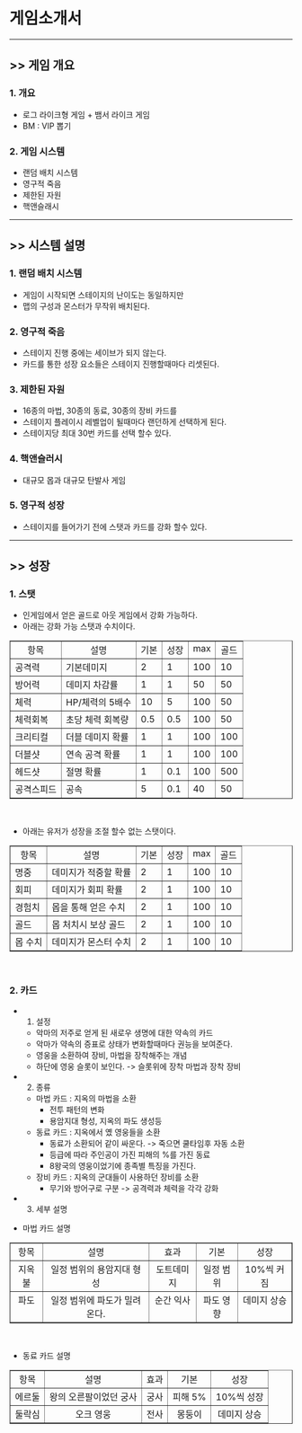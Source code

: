 # 게임소개서

---

## >> 게임 개요
### 1. 개요
- 로그 라이크형 게임 + 뱀서 라이크 게임
- BM : VIP 뽑기
 
 ### 2. 게임 시스템 
 - 랜덤 배치 시스템
 - 영구적 죽음
 - 제한된 자원
 - 핵앤슬래시

---

## >> 시스템 설명
### 1. 랜덤 배치 시스템
- 게임이 시작되면 스테이지의 난이도는 동일하지만 
- 맵의 구성과 몬스터가 무작위 배치된다.  
### 2. 영구적 죽음
- 스테이지 진행 중에는 세이브가 되지 않는다. 
- 카드를 통한 성장 요소들은 스테이지 진행할때마다 리셋된다.

### 3. 제한된 자원
- 16종의 마법, 30종의 동료, 30종의 장비 카드를 
- 스테이지 플레이시 레벨업이 될때마다 랜던하게 선택하게 된다. 
- 스테이지당 최대 30번 카드를 선택 할수 있다.  

### 4. 핵앤슬러시
- 대규모 몹과 대규모 탄발사 게임

### 5. 영구적 성장 
- 스테이지를 들어가기 전에 스탯과 카드를 강화 할수 있다. 

---

## >> 성장  

### 1. 스탯
- 인게임에서 얻은 골드로 아웃 게임에서 강화 가능하다. 
- 아래는 강화 가능 스탯과 수치이다. 
<table width=60% border=1>
  <tr>
    <td widht=20% align = center valign = top>항목</td>
    <td widht=30% align = center valign = top>설명</td>
    <td widht=10% align = center valign = top>기본</td>
    <td widht=10% align = center valign = top>성장</td>
    <td widht=10% align = center valign = top>max</td>
    <td widht=20% align = center valign = top>골드</td>
  </tr>
  <tr><td>공격력</td><td>기본데미지</td><td>2</td><td>1</td><td>100</td><td>10</td></tr>
  <tr><td>방어력</td><td>데미지 차감률</td><td>1</td><td>1</td><td>50</td><td>50</td></tr>
  <tr><td>체력</td><td>HP/체력의 5배수</td><td>10</td><td>5</td><td>100</td><td>50</td></tr>
  <tr><td>체력회복</td><td>초당 체력 회복량</td><td>0.5</td><td>0.5</td><td>100</td><td>50</td></tr>
  <tr><td>크리티컬</td><td>더블 데미지 확률</td><td>1</td><td>1</td><td>100</td><td>100</td></tr>
  <tr><td>더블샷</td><td>연속 공격 확률</td><td>1</td><td>1</td><td>100</td><td>100</td></tr>
  <tr><td>헤드샷</td><td>절명 확률</td><td>1</td><td>0.1</td><td>100</td><td>500</td></tr>
  <tr><td>공격스피드</td><td>공속</td><td>5</td><td>0.1</td><td>40</td><td>50</td></tr>  
</table></br>

- 아래는 유저가 성장을 조절 할수 없는 스탯이다. 
<table width=60% border=1>
  <tr>
    <td widht=20% align = center valign = top>항목</td>
    <td widht=30% align = center valign = top>설명</td>
    <td widht=10% align = center valign = top>기본</td>
    <td widht=10% align = center valign = top>성장</td>
    <td widht=10% align = center valign = top>max</td>
    <td widht=20% align = center valign = top>골드</td>
  </tr>
  <tr><td>명중</td>        <td>데미지가 적중할 확률</td><td>2</td><td>1</td><td>100</td><td>10</td></tr> 
  <tr><td>회피</td>        <td>데미지가 회피 확률</td><td>2</td><td>1</td><td>100</td><td>10</td></tr> 
  <tr><td>경험치</td>      <td>몹을 통해 얻은 수치</td><td>2</td><td>1</td><td>100</td><td>10</td></tr> 
  <tr><td>골드</td>        <td>몹 처치시 보상 골드</td><td>2</td><td>1</td><td>100</td><td>10</td></tr> 
  <tr><td>몹 수치</td>  <td>데미지가 몬스터 수치</td><td>2</td><td>1</td><td>100</td><td>10</td></tr>  
</table></br>

### 2. 카드
- 1) 설정
  - 악마의 저주로 얻게 된 새로우 생명에 대한 약속의 카드
  - 악마가 약속의 증표로 상태가 변화할때마다 권능을 보여준다.
  - 영웅을 소환하여 장비, 마법을 장착해주는 개념
  - 하단에 영웅 슬롯이 보인다. -> 슬롯위에 장착 마법과 장착 장비   
- 2) 종류
  - 마법 카드 : 지옥의 마법을 소환
    - 전투 패턴의 변화 
    - 용암지대 형성, 지옥의 파도 생성등   
  - 동료 카드 : 지옥에서 옜 영웅들을 소환
    - 동료가 소환되어 같이 싸운다. -> 죽으면 쿨타임후 자동 소환
    - 등급에 따라 주인공이 가진 피해의 %를 가진 동료 
    - 8왕국의 영웅이었기에 종족별 특징을 가진다. 
  - 장비 카드 : 지옥의 군대들이 사용하던 장비를 소환
    - 무기와 방어구로 구분 -> 공격력과 체력을 각각 강화     

- 3) 세부 설명
- 마법 카드 설명
 <table width=60% border=1>
  <tr>
    <td widht=20% align = center valign = top>항목</td>
    <td widht=30% align = center valign = top>설명</td>   
    <td widht=30% align = center valign = top>효과</td>
    <td widht=10% align = center valign = top>기본</td>
    <td widht=10% align = center valign = top>성장</td> 
  </tr>
  <tr>
    <td widht=20% align = center valign = top>지옥불</td>
    <td widht=30% align = center valign = top>일정 범위의 용암지대 형성</td>   
    <td widht=30% align = center valign = top>도트데미지</td>
    <td widht=10% align = center valign = top>일정 범위</td>
    <td widht=10% align = center valign = top>10%씩 커짐</td> 
  </tr>
   <tr>
    <td widht=20% align = center valign = top>파도</td>
    <td widht=30% align = center valign = top>일정 범위에 파도가 밀려온다.</td>   
    <td widht=30% align = center valign = top>순간 익사</td>
    <td widht=10% align = center valign = top>파도 영향</td>
    <td widht=10% align = center valign = top>데미지 상승</td> 
  </tr>
</table></br>
 
- 동료 카드 설명 
<table width=60% border=1>
  <tr>
    <td widht=20% align = center valign = top>항목</td>
    <td widht=30% align = center valign = top>설명</td>   
    <td widht=30% align = center valign = top>효과</td>
    <td widht=10% align = center valign = top>기본</td>
    <td widht=10% align = center valign = top>성장</td> 
  </tr>
  <tr>
    <td widht=20% align = center valign = top>에르둘</td>
    <td widht=30% align = center valign = top>왕의 오른팔이었던 궁사</td>   
    <td widht=30% align = center valign = top>궁사</td>
    <td widht=10% align = center valign = top>피해 5%</td>
    <td widht=10% align = center valign = top>10%씩 성장</td> 
  </tr>
   <tr>
    <td widht=20% align = center valign = top>둘락심</td>
    <td widht=30% align = center valign = top>오크 영웅</td>   
    <td widht=30% align = center valign = top>전사</td>
    <td widht=10% align = center valign = top>몽둥이</td>
    <td widht=10% align = center valign = top>데미지 상승</td> 
  </tr>
</table></br>
 
